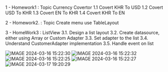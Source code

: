 1 - Homework1 : Topic Currency Covertor
  1.1 Covert  KHR To USD
  1.2 Covert  USD To KHR
  1.3 Covert  EN To KHR
  1.4 Covert  KHR To EN

2 - Homework2. : Topic Create  menu  use TableLayout 

3 - HomeWork3 : ListView 
  3.1. Design a list layout
  3.2. Create datasource, either using Array or Custom Adapter
  3.3. Set adapter to the list
  3.4. Understand CustomerAdapter implementation
  3.5. Handle event on list


![IMAGE 2024-03-16 15:22:30](https://github.com/sunmalen/HomeworkMobileApp/assets/19518108/24f24ed7-4922-43df-aa76-deec11ad6033)
![IMAGE 2024-03-16 15:22:32](https://github.com/sunmalen/HomeworkMobileApp/assets/19518108/1b9029c5-432c-48be-8837-832bbc8fdf15)
![IMAGE 2024-03-16 15:22:25](https://github.com/sunmalen/HomeworkMobileApp/assets/19518108/360f51bd-a53a-4954-b677-fb4903a91643)
![IMAGE 2024-03-16 15:22:27](https://github.com/sunmalen/HomeworkMobileApp/assets/19518108/8bce775c-296a-4420-aebd-0bf25ba86e7b)
![IMAGE 2024-03-17 19:20:29](https://github.com/sunmalen/HomeworkMobileApp/assets/19518108/ceb76176-051b-4f24-a149-3f5156fc627a)
